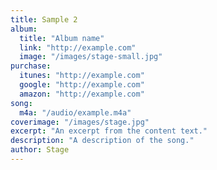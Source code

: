 ```yaml
---
title: Sample 2
album:
  title: "Album name"
  link: "http://example.com"
  image: "/images/stage-small.jpg"
purchase:
  itunes: "http://example.com"
  google: "http://example.com"
  amazon: "http://example.com"
song:
  m4a: "/audio/example.m4a"
coverimage: "/images/stage.jpg"
excerpt: "An excerpt from the content text."
description: "A description of the song."
author: Stage
---
```

